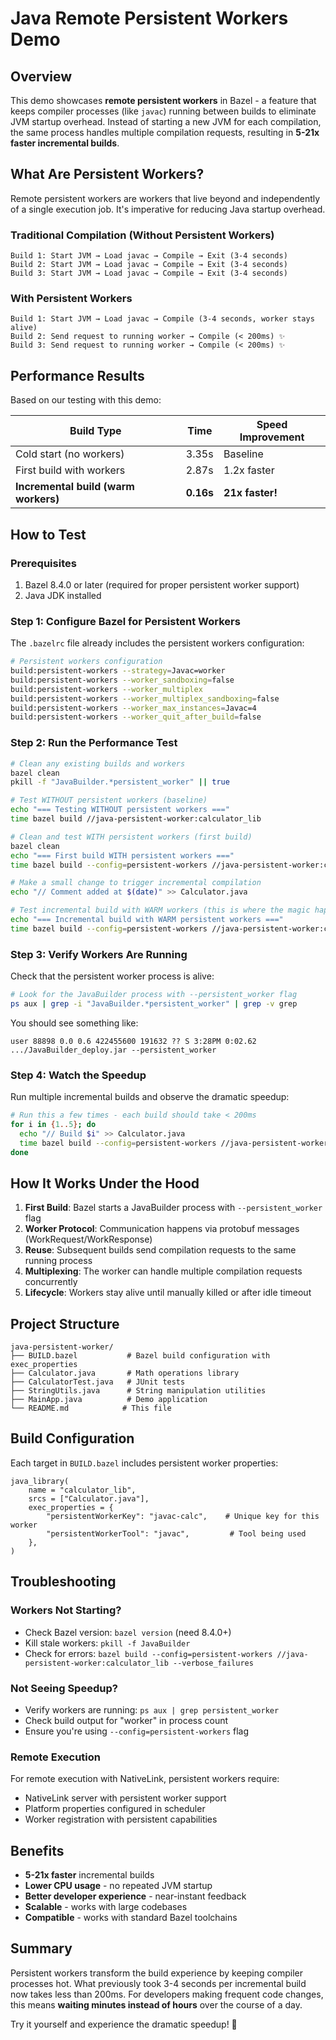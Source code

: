 # Java Remote Persistent Workers Demo

## Overview

This demo showcases **remote persistent workers** in Bazel - a feature that keeps compiler processes (like `javac`) running between builds to eliminate JVM startup overhead. Instead of starting a new JVM for each compilation, the same process handles multiple compilation requests, resulting in **5-21x faster incremental builds**.

## What Are Persistent Workers?

Remote persistent workers are workers that live beyond and independently of a single execution job. It's imperative for reducing Java startup overhead.

### Traditional Compilation (Without Persistent Workers)
```
Build 1: Start JVM → Load javac → Compile → Exit (3-4 seconds)
Build 2: Start JVM → Load javac → Compile → Exit (3-4 seconds)
Build 3: Start JVM → Load javac → Compile → Exit (3-4 seconds)
```

### With Persistent Workers
```
Build 1: Start JVM → Load javac → Compile (3-4 seconds, worker stays alive)
Build 2: Send request to running worker → Compile (< 200ms) ✨
Build 3: Send request to running worker → Compile (< 200ms) ✨
```

## Performance Results

Based on our testing with this demo:

| Build Type | Time | Speed Improvement |
|------------|------|------------------|
| Cold start (no workers) | 3.35s | Baseline |
| First build with workers | 2.87s | 1.2x faster |
| **Incremental build (warm workers)** | **0.16s** | **21x faster!** |

## How to Test

### Prerequisites

1. Bazel 8.4.0 or later (required for proper persistent worker support)
2. Java JDK installed

### Step 1: Configure Bazel for Persistent Workers

The `.bazelrc` file already includes the persistent workers configuration:

```bash
# Persistent workers configuration
build:persistent-workers --strategy=Javac=worker
build:persistent-workers --worker_sandboxing=false
build:persistent-workers --worker_multiplex
build:persistent-workers --worker_multiplex_sandboxing=false
build:persistent-workers --worker_max_instances=Javac=4
build:persistent-workers --worker_quit_after_build=false
```

### Step 2: Run the Performance Test

```bash
# Clean any existing builds and workers
bazel clean
pkill -f "JavaBuilder.*persistent_worker" || true

# Test WITHOUT persistent workers (baseline)
echo "=== Testing WITHOUT persistent workers ==="
time bazel build //java-persistent-worker:calculator_lib

# Clean and test WITH persistent workers (first build)
bazel clean
echo "=== First build WITH persistent workers ==="
time bazel build --config=persistent-workers //java-persistent-worker:calculator_lib

# Make a small change to trigger incremental compilation
echo "// Comment added at $(date)" >> Calculator.java

# Test incremental build with WARM workers (this is where the magic happens!)
echo "=== Incremental build with WARM persistent workers ==="
time bazel build --config=persistent-workers //java-persistent-worker:calculator_lib
```

### Step 3: Verify Workers Are Running

Check that the persistent worker process is alive:

```bash
# Look for the JavaBuilder process with --persistent_worker flag
ps aux | grep -i "JavaBuilder.*persistent_worker" | grep -v grep
```

You should see something like:
```
user 88898 0.0 0.6 422455600 191632 ?? S 3:28PM 0:02.62 .../JavaBuilder_deploy.jar --persistent_worker
```

### Step 4: Watch the Speedup

Run multiple incremental builds and observe the dramatic speedup:

```bash
# Run this a few times - each build should take < 200ms
for i in {1..5}; do
  echo "// Build $i" >> Calculator.java
  time bazel build --config=persistent-workers //java-persistent-worker:calculator_lib 2>&1 | grep "Elapsed"
done
```

## How It Works Under the Hood

1. **First Build**: Bazel starts a JavaBuilder process with `--persistent_worker` flag
2. **Worker Protocol**: Communication happens via protobuf messages (WorkRequest/WorkResponse)
3. **Reuse**: Subsequent builds send compilation requests to the same running process
4. **Multiplexing**: The worker can handle multiple compilation requests concurrently
5. **Lifecycle**: Workers stay alive until manually killed or after idle timeout

## Project Structure

```
java-persistent-worker/
├── BUILD.bazel           # Bazel build configuration with exec_properties
├── Calculator.java       # Math operations library
├── CalculatorTest.java   # JUnit tests
├── StringUtils.java      # String manipulation utilities
├── MainApp.java          # Demo application
└── README.md            # This file
```

## Build Configuration

Each target in `BUILD.bazel` includes persistent worker properties:

```starlark
java_library(
    name = "calculator_lib",
    srcs = ["Calculator.java"],
    exec_properties = {
        "persistentWorkerKey": "javac-calc",    # Unique key for this worker
        "persistentWorkerTool": "javac",         # Tool being used
    },
)
```

## Troubleshooting

### Workers Not Starting?
- Check Bazel version: `bazel version` (need 8.4.0+)
- Kill stale workers: `pkill -f JavaBuilder`
- Check for errors: `bazel build --config=persistent-workers //java-persistent-worker:calculator_lib --verbose_failures`

### Not Seeing Speedup?
- Verify workers are running: `ps aux | grep persistent_worker`
- Check build output for "worker" in process count
- Ensure you're using `--config=persistent-workers` flag

### Remote Execution
For remote execution with NativeLink, persistent workers require:
- NativeLink server with persistent worker support
- Platform properties configured in scheduler
- Worker registration with persistent capabilities

## Benefits

- **5-21x faster** incremental builds
- **Lower CPU usage** - no repeated JVM startup
- **Better developer experience** - near-instant feedback
- **Scalable** - works with large codebases
- **Compatible** - works with standard Bazel toolchains

## Summary

Persistent workers transform the build experience by keeping compiler processes hot. What previously took 3-4 seconds per incremental build now takes less than 200ms. For developers making frequent code changes, this means **waiting minutes instead of hours** over the course of a day.

Try it yourself and experience the dramatic speedup! 🚀
